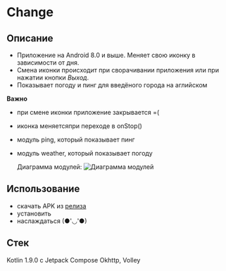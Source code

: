 # **Change**
## Описание
  - Приложение на Android 8.0 и выше. Меняет свою иконку в зависимости от дня.
  - Смена иконки происходит при сворачивании приложения или при нажатии кнопки *Выход*.
  - Показывает погоду и пинг для введёного города на аглийском
  
**Важно**
  - при смене иконки приложение закрывается =(
  - иконка меняетсяпри переходе в onStop()
  - модуль ping, который показывает пинг
  - модуль weather, который показывает погоду

    Диаграмма модулей:
![Диаграмма модулей](https://github.com/Koynovigor/change/assets/59143800/6f34c9f9-49a5-4d64-83ea-b4351597ac73)

## Использование
- скачать APK из [релиза](https://github.com/Koynovigor/change/releases)
- установить
- наслаждаться (●'◡'●)

## Стек
  Kotlin 1.9.0 c Jetpack Compose
  Okhttp, Volley
